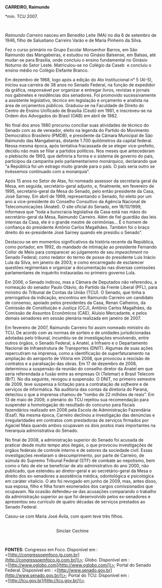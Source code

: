 **CARREIRO, Raimundo**

\*min. TCU 2007.

 

*Raimundo Carreiro* nasceu em Benedito Leite (MA) no dia 6 de setembro
de 1946, filho de Salustiano Carreiro Varão e de Maria Pinheiro da
Silva.

Fez o curso primário no Grupo Escolar Monsenhor Barros, em São Raimundo
das Mangabeiras, e estudou no Ginásio Balsense, em Balsas, até mudar-se
para Brasília, onde concluiu o ensino fundamental no Ginásio Noturno do
Setor Leste. Matriculou-se no Colégio da Caseb  e concluiu o ensino
médio no Colégio Elefante Branco.

Em dezembro de 1968, logo após a edição do Ato Institucional n° 5
(AI-5), iniciou sua carreira de 38 anos no Senado Federal, na função de
expedidor da gráfica, responsável por organizar e entregar livros,
revistas e jornais nos gabinetes e residências dos senadores. Foi
promovido sucessivamente a assistente legislativo, técnico em legislação
e orçamento e analista na área de orçamentos públicos. Graduou-se na
Faculdade de Direito do Centro de Ensino Unificado de Brasília (Ceub) em
1981, e inscreveu-se na Ordem dos Advogados do Brasil (OAB) em abril de
1982.

No final dos anos 1980 procurou conciliar suas atividades de técnico do
Senado com as de vereador, eleito na legenda do Partido do Movimento
Democrático Brasileiro (PMDB), e presidente da Câmara Municipal de São
Raimundo das Mangabeiras, distante 1.700 quilômetros da capital federal.
Nessa mesma época, após tentativa fracassada de se eleger vice-prefeito,
decidiu não mais se filiar a partidos políticos. Nos meses que
antecederam o plebiscito de 1993, que definiria a forma e o sistema de
governo do país, participou da campanha pelo parlamentarismo monárquico,
declarando que “a República foi um estrago muito grande para o país. O
país seria outro se tivéssemos continuado com a monarquia”.

Após 15 anos no Setor de Atas, foi nomeado assessor da secretaria geral
da Mesa, em seguida, secretário-geral adjunto, e, finalmente, em
fevereiro de 1995, secretário-geral da Mesa do Senado, pelo então
presidente da Casa, José Sarney. Em abril de 1999, representando o
Senado, foi eleito por um ano a vice-presidente do Conselho Consultivo
da Agência Nacional de Telecomunicações (Anatel). O site oficial do
Senado, em 18/10/1999, informava que “toda a burocracia legislativa da
Casa está nas mãos do secretário-geral da Mesa, Raimundo Carreiro. Além
de fiel guardião das leis internas da Casa, ele é o grande mestre de
cerimônias... É o homem de confiança do presidente Antônio Carlos
Magalhães. Também foi o braço direito do ex-presidente José Sarney
quando ele presidiu o Senado”.

Destacou-se em momentos significativos da história recente da República,
como portador, em 1992, do mandado de intimação ao presidente Fernando
Collor de Melo para comparecer ao julgamento de seu *impeachment* no
Senado Federal; como redator do termo de posse do presidente Luís Inácio
Lula da Silva, em janeiro de 2003; e como encarregado de esclarecer
questões regimentais e organizar a documentação nas diversas comissões
parlamentares de inquérito instauradas no primeiro governo Lula.

Em 2006, o Senado indicou, mas a Câmara de Deputados não referendou, a
nomeação do senador Paulo Otávio, do Partido da Frente Liberal (PFL),
para ministro do Tribunal de Contas da União (TCU). O Senado, que tinha
a prerrogativa da indicação, encontrou em Raimundo Carreiro um candidato
de consenso, apoiado pelos presidentes da Casa, Renan Calheiros, da
Comissão de Constituição e Justiça (CCJ), Antônio Carlos Magalhães, da
Comissão de Assuntos Econômicos (CAE), Aluísio Mercadante, e pelos
demais senadores em sessão plenária realizada em janeiro de 2007.

Em fevereiro de 2007, Raimundo Carreiro foi assim nomeado ministro do
TCU. De acordo com as normas de sorteio e de unidades jurisdicionadas
adotadas pelo tribunal, incumbiu-se de investigações envolvendo, entre
outros órgãos, o Senado Federal, a Anatel, a Infraero e o Departamento
Nacional de Infraestrutura de Transportes (DNIT). Algumas de suas ações
repercutiram na imprensa, como a identificação de superfaturamento na
ampliação do aeroporto de Vitória em 2008, que provocou a rescisão de
contratos e a paralisação das obras. Em 17 de dezembro de 2008,
determinou a suspensão da reunião do conselho diretor da Anatel em que
seria referendada a fusão entre as empresas Oi (Telemar) e Brasil
Telecom (BrT). No dia seguinte, revogou a suspensão. O DNIT, no primeiro
semestre de 2009, teve suspensa a licitação para a contratação de
*software* e de serviços de informática. Na auditoria das contas da
diretoria do Paraná, detectou o que a imprensa chamou de “rombo de 22
milhões de reais”. Em 13 de maio de 2009, o plenário do TCU rejeitou sua
recomendação para suspender a homologação do resultado do concurso para
fiscais fazendários realizado em 2008 pela Escola de Administração
Fazendária (Esaf). Na mesma época, Carreiro declinou a investigação das
denúncias e irregularidades em contratos com prestadoras de serviços
firmados por Agaciel Maia quando ambos ocupavam os dois postos mais
importantes na hierarquia administrativa do Senado.

No final de 2008, a administração superior do Senado foi acusada de
praticar desde muito tempo atos ilegais, o que provocou investigações de
órgãos federais de controle interno e de setores da sociedade civil.
Essas investigações revelaram o descumprimento, por parte de Carreiro,
de súmula do Supremo Tribunal Federal (STF) de combate ao nepotismo, bem
como o fato de ele se beneficiar de ato administrativo do ano 2000, não
publicado, que estendeu ao diretor-geral e ao secretário-geral da Mesa o
direito dos ex-senadores a assistência médica, odontológica e
psicológica em caráter vitalício. O ato foi revogado em junho de 2009,
mas, antes disso, sua esposa, filho e filha foram exonerados dos cargos
comissionados que ocupavam. Na ocasião defendeu-se das acusações
comparando o trabalho da administração superior ao que foi desenvolvido
pelos ex-senadores e apresentou seu currículo de quatro décadas de
serviços prestados ao Senado Federal.

Casou-se com Maria José Ávila, com quem teve três filhos.

                                                                                                           
                                           Sinclair Cechine

 

**FONTES**: Congresso em Foco. Disponível em :
\<[http://congressoemfoco.ig.com.br](http://congressoemfoco.ig.com.br/)\>;
*Globo*. Disponível em :
\<[http://www.oglobo.com](http://www.oglobo.com/)\>; Portal do Senado
Federal. Disponível em :
\<[http://www.senado.gov.br](http://www.senado.gov.br/)\>; Portal do
TCU. Disponível em : \<[http://tcu.gov.br](http://tcu.gov.br/)\>.

 
